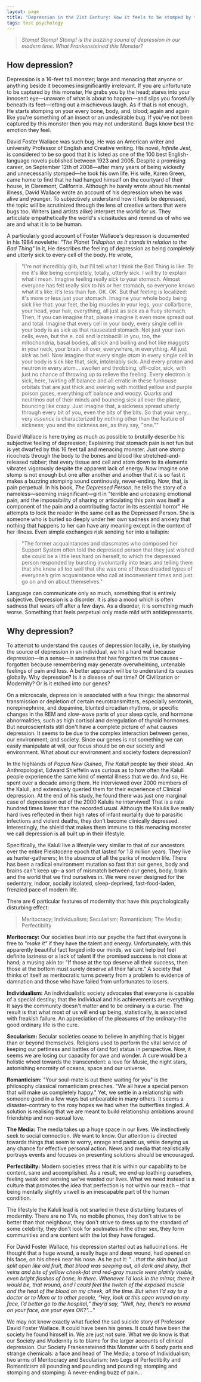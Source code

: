 ```yaml
---
layout: page
title: "Depression in the 21st Century: How it feels to be stomped by this Tall Bad Thing."
tags: test psychology
---
```


> _Stomp! Stomp! Stomp! is the buzzing sound of depression in our modern time. What Frankensteined this Monster?_ <br />

## How depression?

Depression is a 16-feet tall monster; large and menacing that anyone or anything beside it becomes insignificantly irrelevant. If you are unfortunate to be captured by this monster, He grabs you by the head; stares into your innocent eye—unaware of what is about to happen—and slips you forcefully beneath its feet—letting out a mischievous laugh. As if that is not enough, He starts stomping on your every bone, body, and, blood; again and again like you're something of an insect or an undesirable bug. If you've not been captured by this monster then you may not understand. Bugs know best the emotion they feel.

David Foster Wallace was such bug. He was an American writer and university Professor of English and Creative writing. His novel, _Infinite Jest_, is considered to be so good that it is listed as one of the 100 best English-language novels published between 1923 and 2005. Despite a promising career, on September 12th of 2008—after many years of being wickedly and unnecessarily stomped—he took his own life. His wife, Karen Green, came home to find that he had hanged himself on the courtyard of their house, in Claremont, California. Although he barely wrote about his mental illness, David Wallace wrote an account of his depression when he was alive and younger. To subjectively understand how it feels be depressed, the topic will be scrutinized through the lens of creative writers that were bugs too. Writers (and artists alike) interpret the world for us. They articulate empathetically the world's vicissitudes and remind us of who we are and what it is to be human.

A particularly good account of Foster Wallace's depresson is documented in his 1984 novelette: _"The Planet Trillaphon as it stands in relation to the Bad Thing"_ In it, He describes the feeling of depression as being completely and utterly sick to every cell of the body. He wrote,

> "I'm not incredibly glib, but I'll tell what I think the Bad Thing is like. To me it's like being completely, totally, utterly sick. I will try to explain what I mean. Imagine feeling really sick to your stomach. Almost everyone has felt really sick to his or her stomach, so everyone knows what it's like: it's less than fun. OK. OK. But that feeling is localized: it's more or less just your stomach. Imagine your whole body being sick like that: your feet, the big muscles in your legs, your collarbone, your head, your hair, everything, all just as sick as a fluey stomach. Then, If you can imagine that, please imagine it even more spread out and total. Imagine that every cell in your body, every single cell in your body is as sick as that nauseated stomach. Not just your own cells, even, but the e. coli and lactobacilli in you, too, the mitochondria, basal bodies, all sick and boiling and hot like maggots in your neck, your brain. all over, everywhere, in everything. All just _sick_ as hell. Now imagine that every single _atom_ in every single cell in your body is sick like that, sick, intolerably sick. And every proton and neutron in every atom... swollen and throbbing, off-color, sick, with just no chance of throwing up to relieve the feeling. Every electron is sick, here, twirling off balance and all erratic in these funhouse orbitals that are just thick and swirling with mottled yellow and purple poison gases, everything off balance and woozy. Quarks and neutrinos out of their minds and bouncing sick all over the place, bouncing like crazy. Just imagine that, a sickness spread utterly through every bit of you, even the bits of the bits. So that your very... very _essence_ is characterized by nothing other than the feature of sickness; you and the sickness are, as they say, "one.""

David Wallace is here trying as much as possible to brutally describe his subjective feeling of depression; Explaining that stomach pain is not fun but is yet dwarfed by this 16 feet tall and menacing monster. Just one stomp ricochets through the body to the bones and blood like stretched-and-released rubber; that every tissue and cell and atom down to its elements vibrates vigorously despite the apparent lack of energy. Now imagine one stomp is not enough but one after another and another that it is so fast it makes a buzzing stomping sound continously, never-ending. Now, that, is pain perpetual.
In his book, _The Depressed Person_, he tells the story of a nameless—seeming insignificant—girl in "terrible and unceasing emotional pain, and the impossibility of sharing or articulating this pain was itself a component of the pain and a contributing factor in its essential horror"
He attempts to lock the reader in the same cell as the Depressed Person. She is someone who is buried so deeply under her own sadness and anxiety that nothing that happens to her can have any meaning except in the context of her illness. Even simple exchanges risk sending her into a tailspin:

> "The former acquaintances and classmates who composed her Support System often told the depressed person that they just wished she could be a little less hard on herself, to which the depressed person responded by bursting involuntarily into tears and telling them that she knew all too well that she was one of those dreaded types of everyone’s grim acquaintance who call at inconvenient times and just go on and on about themselves."

Language can communicate only so much, something that is entirely subjective. Depression is a disorder. It is also a mood which is often sadness that wears off after a few days. As a disorder, it is something much worse. Something that feels perpetual only made mild with antidepressants.

## Why depression?

To attempt to understand the causes of depression locally, i.e, by studying the source of depression in an individual, we hit a hard wall because depression—in a sense—is sadness that has forgotten its true causes – forgotten because remembering may generate overwhelming, untenable feelings of pain and loss. A better approach will be to understand its causes globally. Why depression? Is it a disease of our time? Of Civilization or Modernity? Or is it etched into our genes?

On a microscale, depression is associated with a few things: the abnormal transmission or depletion of certain neurotransmitters, especially serotonin, norepinephrine, and dopamine, blunted circadian rhythms, or specific changes in the REM and slow-wave parts of your sleep cycle, and hormone abnormalities, such as high cortisol and deregulation of thyroid hormones. But neuroscientists still don't have a complete picture of what causes depression. It seems to be due to the complex interaction between genes, our environment, and society. Since our genes is not something we can easily manipulate at will, our focus should be on our society and environment. What about our environment and society fosters depression?

In the highlands of _Papua New Guinea_, _The Kaluli_ people lay their stead. An Anthropologist, Edward Shieffelin was curious as to how often the Kaluli people experience the same kind of mental illness that we do. And so, He spent over a decade among them. He interviewed over 2000 members of the Kaluli, and extensively queried them for their experience of Clinical depression. At the end of his study, he found there was just one marginal case of depresssion out of the 2000 Kalulis he interviwed! That is a rate hundred times lower than the recorded usual. Although the Kalulis live really hard lives reflected in their high rates of infant mortality due to parasitic infections and violent deaths, they don't become clinically depressed. Interestingly, the shield that makes them immune to this menacing monster we call depression is all built up in their lifestyle.

Specifically, the Kaluli live a lifestyle very similar to that of our ancestors over the entire Pleistocene epoch that lasted for 1.8 million years. They live as hunter-gatherers; In the absence of all the perks of modern life. There has been a radical environment mutation so fast that our genes, body and brains can't keep up– a sort of mismatch between our genes, body, brain and the world that we find ourselves in. We were never designed for the sedentary, indoor, socially isolated, sleep-deprived, fast-food-laden, frenzied pace of modern life.

There are 6 particular features of modernity that have this psychologically disturbing effect:
> Meritocracy; Individualism; Secularism; Romanticism; The Media; Perfectibilty

**Meritocracy:** Our societies beat into our psyche the fact that everyone is free to _"make it"_ if they have the talent and energy. Unfortunately, with this apparently beautiful fact forged into our minds, we cant help but feel definite laziness or a lack of talent if the promised success is not close at hand; a musing akin to: "If those at the top deserve all their success, then those at the bottom must surely deserve all their failure." A society that thinks of itself as meritocratic turns poverty from a problem to evidence of damnation and those who have failed from unfortunates to losers. 

**Individualism:** An individualistic society advocates that everyone is capable of a special destiny; that the individual and his achievements are everything. It says the community doesn't matter and to be ordinary is a curse. The result is that what most of us will end up being, statistically, is associated with freakish failure. An appreciation of the pleasures of the ordinary–the good ordinary life is the cure.

**Secularism:** Secular societies cease to believe in anything that is bigger than or beyond themselves. Religions used to perform the vital service of keeping our pettiness and battles of (and for) status in perspective. Now, it seems we are losing our capacity for awe and wonder. A cure would be a holistic wheel towards the transcendent: a love for Music, the night stars, astonishing enormity of oceans, space and our universe.

**Romanticism:** "Your soul-mate is out there waiting for you" is the philosophy classical romanticism preaches. "We all have a special person that will make us completely happy." Yet, we settle in a relationship with someone good in a few ways but unbearable in many others. It seems a disaster–contrary to the rosy hopes we had when the butterflies tingled. A solution is realising that we are meant to build relationship ambitions around friendship and non-sexual love. 

**The Media:** The media takes up a huge space in our lives. We instinctively seek to social connection. We want to know. Our attention is directed towards things that seem to worry, enrage and panic us, whiie denying us any chance for effective personal action. News and media that realistically portrays events and focuses on presenting solutions should be encouraged.

**Perfectibilty:** Modern societies stress that it is within our capability to be content, sane and accomplished. As a result, we end up loathing ourselves, feeling weak and sensing we’ve wasted our lives. What we need instead is a culture that promotes the idea that perfection is not within our reach – that being mentally slightly unwell is an inescapable part of the human condition.

The lifestyle the Kaluli lead is not snarled in these disturbing features of modernity. There are no TVs, no mobile phones, they don't strive to be better than that neighbour, they don't strive to dress up to the standard of some celebrity, they don't look for soulmates in the other sex, they form communities and are content with the lot they have foraged.

For David Foster Wallace, his depression started out as hallucinations. He thought that a huge wound, a really huge and deep wound, had opened on his face, on his cheek near his nose. As he put it: "_...that the skin had just split open like old fruit, that blood was seeping out, all dark and shiny, that veins and bits of yellow cheek-fat and red-gray muscle were plainly visible, even bright flashes of bone, in there. Whenever I’d look in the mirror, there it would be, that wound, and I could feel the twitch of the exposed muscle and the heat of the blood on my cheek, all the time. But when I’d say to a doctor or to Mom or to other people, “Hey, look at this open wound on my face, I’d better go to the hospital,” they’d say, “Well, hey, there’s no wound on your face, are your eyes OK?"..._"

We may not know exactly what fueled the sad suicide story of Professor David Foster Wallace. It could have been his genes. It could have been the society he found himself in. We are just not sure. What we do know is that our Society and Modernity is to blame for the larger accounts of clinical depression. Our Society Frankensteined this Monster with 6 body parts and strange chemicals: a face and head of The Media; a torso of Individualism; two arms of Meritocracy and Secularism; two Legs of Perfectibilty and Romanticism all pounding and pounding and pounding; stomping and stomping and stomping: A never-ending buzz of pain...